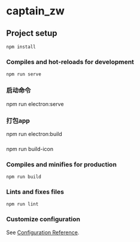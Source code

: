 # captain_zw

## Project setup
```
npm install
```

### Compiles and hot-reloads for development
```
npm run serve
```

### 启动命令
npm run electron:serve

### 打包app
npm run electron:build

### 
npm run build-icon

### Compiles and minifies for production
```
npm run build
```

### Lints and fixes files
```
npm run lint
```

### Customize configuration
See [Configuration Reference](https://cli.vuejs.org/config/).
